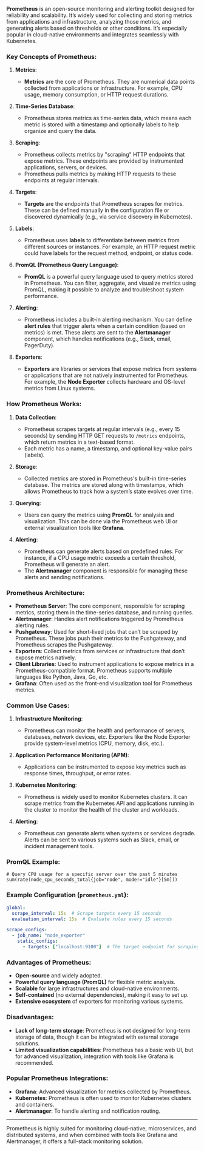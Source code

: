 **Prometheus** is an open-source monitoring and alerting toolkit designed for reliability and scalability. It’s widely used for collecting and storing metrics from applications and infrastructure, analyzing those metrics, and generating alerts based on thresholds or other conditions. It’s especially popular in cloud-native environments and integrates seamlessly with Kubernetes.

### Key Concepts of Prometheus:

1. **Metrics**:
   - **Metrics** are the core of Prometheus. They are numerical data points collected from applications or infrastructure. For example, CPU usage, memory consumption, or HTTP request durations.

2. **Time-Series Database**:
   - Prometheus stores metrics as time-series data, which means each metric is stored with a timestamp and optionally labels to help organize and query the data.

3. **Scraping**:
   - Prometheus collects metrics by "scraping" HTTP endpoints that expose metrics. These endpoints are provided by instrumented applications, servers, or devices.
   - Prometheus pulls metrics by making HTTP requests to these endpoints at regular intervals.

4. **Targets**:
   - **Targets** are the endpoints that Prometheus scrapes for metrics. These can be defined manually in the configuration file or discovered dynamically (e.g., via service discovery in Kubernetes).

5. **Labels**:
   - Prometheus uses **labels** to differentiate between metrics from different sources or instances. For example, an HTTP request metric could have labels for the request method, endpoint, or status code.
   
6. **PromQL (Prometheus Query Language)**:
   - **PromQL** is a powerful query language used to query metrics stored in Prometheus. You can filter, aggregate, and visualize metrics using PromQL, making it possible to analyze and troubleshoot system performance.

7. **Alerting**:
   - Prometheus includes a built-in alerting mechanism. You can define **alert rules** that trigger alerts when a certain condition (based on metrics) is met. These alerts are sent to the **Alertmanager** component, which handles notifications (e.g., Slack, email, PagerDuty).

8. **Exporters**:
   - **Exporters** are libraries or services that expose metrics from systems or applications that are not natively instrumented for Prometheus. For example, the **Node Exporter** collects hardware and OS-level metrics from Linux systems.

### How Prometheus Works:

1. **Data Collection**:
   - Prometheus scrapes targets at regular intervals (e.g., every 15 seconds) by sending HTTP GET requests to `/metrics` endpoints, which return metrics in a text-based format.
   - Each metric has a name, a timestamp, and optional key-value pairs (labels).

2. **Storage**:
   - Collected metrics are stored in Prometheus's built-in time-series database. The metrics are stored along with timestamps, which allows Prometheus to track how a system’s state evolves over time.
   
3. **Querying**:
   - Users can query the metrics using **PromQL** for analysis and visualization. This can be done via the Prometheus web UI or external visualization tools like **Grafana**.
   
4. **Alerting**:
   - Prometheus can generate alerts based on predefined rules. For instance, if a CPU usage metric exceeds a certain threshold, Prometheus will generate an alert.
   - The **Alertmanager** component is responsible for managing these alerts and sending notifications.

### Prometheus Architecture:

- **Prometheus Server**: The core component, responsible for scraping metrics, storing them in the time-series database, and running queries.
- **Alertmanager**: Handles alert notifications triggered by Prometheus alerting rules.
- **Pushgateway**: Used for short-lived jobs that can’t be scraped by Prometheus. These jobs push their metrics to the Pushgateway, and Prometheus scrapes the Pushgateway.
- **Exporters**: Collect metrics from services or infrastructure that don’t expose metrics natively.
- **Client Libraries**: Used to instrument applications to expose metrics in a Prometheus-compatible format. Prometheus supports multiple languages like Python, Java, Go, etc.
- **Grafana**: Often used as the front-end visualization tool for Prometheus metrics.

### Common Use Cases:

1. **Infrastructure Monitoring**:
   - Prometheus can monitor the health and performance of servers, databases, network devices, etc. Exporters like the Node Exporter provide system-level metrics (CPU, memory, disk, etc.).
   
2. **Application Performance Monitoring (APM)**:
   - Applications can be instrumented to expose key metrics such as response times, throughput, or error rates.
   
3. **Kubernetes Monitoring**:
   - Prometheus is widely used to monitor Kubernetes clusters. It can scrape metrics from the Kubernetes API and applications running in the cluster to monitor the health of the cluster and workloads.

4. **Alerting**:
   - Prometheus can generate alerts when systems or services degrade. Alerts can be sent to various systems such as Slack, email, or incident management tools.

### PromQL Example:
```promql
# Query CPU usage for a specific server over the past 5 minutes
sum(rate(node_cpu_seconds_total{job="node", mode!="idle"}[5m]))
```

### Example Configuration (`prometheus.yml`):
```yaml
global:
  scrape_interval: 15s  # Scrape targets every 15 seconds
  evaluation_interval: 15s  # Evaluate rules every 15 seconds

scrape_configs:
  - job_name: "node_exporter"
    static_configs:
      - targets: ["localhost:9100"]  # The target endpoint for scraping metrics
```

### Advantages of Prometheus:
- **Open-source** and widely adopted.
- **Powerful query language (PromQL)** for flexible metric analysis.
- **Scalable** for large infrastructures and cloud-native environments.
- **Self-contained** (no external dependencies), making it easy to set up.
- **Extensive ecosystem** of exporters for monitoring various systems.

### Disadvantages:
- **Lack of long-term storage**: Prometheus is not designed for long-term storage of data, though it can be integrated with external storage solutions.
- **Limited visualization capabilities**: Prometheus has a basic web UI, but for advanced visualization, integration with tools like Grafana is recommended.
  
### Popular Prometheus Integrations:
- **Grafana**: Advanced visualization for metrics collected by Prometheus.
- **Kubernetes**: Prometheus is often used to monitor Kubernetes clusters and containers.
- **Alertmanager**: To handle alerting and notification routing.

---

Prometheus is highly suited for monitoring cloud-native, microservices, and distributed systems, and when combined with tools like Grafana and Alertmanager, it offers a full-stack monitoring solution.